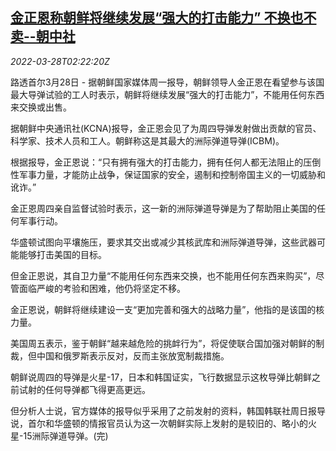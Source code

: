 <!--1648434662000-->
[金正恩称朝鲜将继续发展“强大的打击能力” 不换也不卖--朝中社](https://cn.reuters.com/article/north-korea-striking-capabilities-0328-m-idCNKCS2LP073)
------

<div><i>2022-03-28T02:22:20Z</i></div><p>路透首尔3月28日 - 据朝鲜国家媒体周一报导，朝鲜领导人金正恩在看望参与该国最大导弹试验的工人时表示，朝鲜将继续发展“强大的打击能力”，不能用任何东西来交换或出售。</p><p>据朝鲜中央通讯社(KCNA)报导，金正恩会见了为周四导弹发射做出贡献的官员、科学家、技术人员和工人。朝鲜称这是其最大的洲际弹道导弹(ICBM)。</p><p>根据报导，金正恩说：“只有拥有强大的打击能力，拥有任何人都无法阻止的压倒性军事力量，才能防止战争，保证国家的安全，遏制和控制帝国主义的一切威胁和讹诈。”</p><p>金正恩周四亲自监督试验时表示，这一新的洲际弹道导弹是为了帮助阻止美国的任何军事行动。</p><p>华盛顿试图向平壤施压，要求其交出或减少其核武库和洲际弹道导弹，这些武器可能能够打击美国的目标。</p><p>但金正恩说，其自卫力量“不能用任何东西来交换，也不能用任何东西来购买”，尽管面临严峻的考验和困难，他仍将坚定不移。</p><p>金正恩说，朝鲜将继续建设一支“更加完善和强大的战略力量”，他指的是该国的核力量。</p><p>美国周五表示，鉴于朝鲜“越来越危险的挑衅行为”，将促使联合国加强对朝鲜的制裁，但中国和俄罗斯表示反对，反而主张放宽制裁措施。</p><p>朝鲜说周四的导弹是火星-17，日本和韩国证实，飞行数据显示这枚导弹比朝鲜之前试射的任何导弹都飞得更高更远。</p><p>但分析人士说，官方媒体的报导似乎采用了之前发射的资料，韩国韩联社周日报导说，首尔和华盛顿的情报官员认为这一次朝鲜实际上发射的是较旧的、略小的火星-15洲际弹道导弹。(完)</p>
